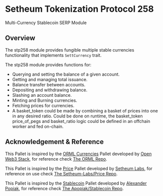 # Setheum Tokenization Protocol 258
Multi-Currency Stablecoin SERP Module

## Overview

The stp258 module provides fungible multiple stable currencies functionality that implements `SettCurrency` trait.

The stp258 module provides functions for:

- Querying and setting the balance of a given account.
- Getting and managing total issuance.
- Balance transfer between accounts.
- Depositing and withdrawing balance.
- Slashing an account balance.
- Minting and Burning currencies.
- Fetching prices for currencies.
- A basket_token could be made by combining a basket of prices into one in any desired ratio. Could be done on runtime, the basket_token price_of_pegs and basket_ratio logic could be defined in an offchain worker and fed on-chain.
 
## Acknowledgement & Reference

This Pallet is inspired by the [ORML Currencies](https://github.com/open-web3-stack/open-runtime-module-library/blob/master/currencies) Pallet developed by [Open Web3 Stack](https://github.com/open-web3-stack/), for reference check [The ORML Repo](https://github.com/open-web3-stack/open-runtime-module-library).

This Pallet is inspired by the [Price](https://github.com/Setheum-Labs/price/) Pallet developed by [Setheum Labs](https://github.com/Setheum-Labs/), for reference on use check [The Setheum-Labs/Price Repo](https://github.com/Setheum-Labs/price/).

This Pallet is inspired by the [Stablecoin](https://github.com/apopiak/stablecoin) Pallet developed by [Alexander Popiak](https://github.com/apopiak), for reference check [The Apopiak/Stablecoin Repo](https://github.com/apopiak/stablecoin).

